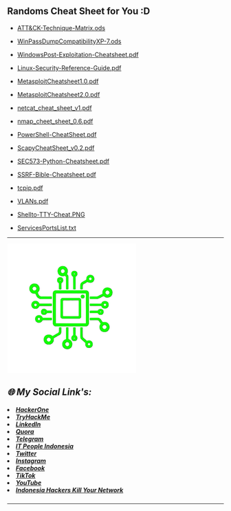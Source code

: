 ## Randoms Cheat Sheet for You :D

* [ATT&CK-Technique-Matrix.ods](https://github.com/Xcod3bughunt3r/blob/main/Xcod3bughunt3r-CAEHP/RandomCheat/ATT&CK-Technique-Matrix.ods)

* [WinPassDumpCompatibilityXP-7.ods](https://github.com/Xcod3bughunt3r/blob/main/Xcod3bughunt3r-CAEHP/RandomCheat/WinPassDumpCompatibilityXP-7.ods)

* [WindowsPost-Exploitation-Cheatsheet.pdf](https://github.com/Xcod3bughunt3r/blob/main/Xcod3bughunt3r-CAEHP/RandomCheat/WindowsPost-Exploitation-Cheatsheet.pdf)

* [Linux-Security-Reference-Guide.pdf](https://github.com/Xcod3bughunt3r/blob/main/Xcod3bughunt3r-CAEHP/RandomCheat/Linux-Security-Reference-Guide.pdf)

* [MetasploitCheatsheet1.0.pdf](https://github.com/Xcod3bughunt3r/blob/main/Xcod3bughunt3r-CAEHP/RandomCheat/MetasploitCheatsheet1.0.pdf)

* [MetasploitCheatsheet2.0.pdf](https://github.com/Xcod3bughunt3r/blob/main/Xcod3bughunt3r-CAEHP/RandomCheat/MetasploitCheatsheet2.0.pdf)

* [netcat_cheat_sheet_v1.pdf](https://github.com/Xcod3bughunt3r/blob/main/Xcod3bughunt3r-CAEHP/RandomCheat/netcat_cheat_sheet_v1.pdf)

* [nmap_cheet_sheet_0.6.pdf](https://github.com/Xcod3bughunt3r/blob/main/Xcod3bughunt3r-CAEHP/RandomCheat/nmap_cheet_sheet_0.6.pdf)

* [PowerShell-CheatSheet.pdf](https://github.com/Xcod3bughunt3r/blob/main/Xcod3bughunt3r-CAEHP/RandomCheat/PowerShell-CheatSheet.pdf)

* [ScapyCheatSheet_v0.2.pdf](https://github.com/Xcod3bughunt3r/blob/main/Xcod3bughunt3r-CAEHP/RandomCheat/ScapyCheatSheet_v0.2.pdf)

* [SEC573-Python-Cheatsheet.pdf](https://github.com/Xcod3bughunt3r/blob/main/Xcod3bughunt3r-CAEHP/RandomCheat/SEC573-Python-Cheatsheet.pdf)

* [SSRF-Bible-Cheatsheet.pdf](https://github.com/Xcod3bughunt3r/blob/main/Xcod3bughunt3r-CAEHP/RandomCheat/SSRF-Bible-Cheatsheet.pdf)

* [tcpip.pdf](https://github.com/Xcod3bughunt3r/blob/main/Xcod3bughunt3r-CAEHP/RandomCheat/tcpip.pdf)

* [VLANs.pdf](https://github.com/Xcod3bughunt3r/blob/main/Xcod3bughunt3r-CAEHP/RandomCheat/VLANs.pdf)

* [Shellto-TTY-Cheat.PNG](https://github.com/Xcod3bughunt3r/blob/main/Xcod3bughunt3r-CAEHP/RandomCheat/Shellto-TTY-Cheat.PNG)

* [ServicesPortsList.txt](https://github.com/Xcod3bughunt3r/blob/main/Xcod3bughunt3r-CAEHP/RandomCheat/ServicesPortsList.txt)

****

<p align="left">
  <img src="./0011.png" alt="Master of IT" width="300" />
</p>


<h2><b><i>🌐 My Social Link's:</i></b></h2>
<h5><li><i><a href="https://hackerone.com/xcod3bughunt3r">HackerOne</a></li>
<li><a href="https://tryhackme.com/p/Xcod3bughunt3r">TryHackMe</a></li>
<li><a href="https://www.linkedin.com/in/xcod3bughunt3r">LinkedIn</a></li>
<li><a href="https://id.quora.com/profile/ALIF-FUSOBAR?ch=10&oid=1837835981&share=f20a095b&srid=hk8GQ9&target_type=user">Quora</a></li>
<li><a href="https://t.me/xcod3bughunt3r">Telegram</a></li>
<li><a href="https://t.me/itpeopleindonesia">IT People Indonesia</a></li>
<li><a href="https://mobile.twitter.com/Xcod3bughunt3r">Twitter</a></li>
<li><a href="https://www.instagram.com/xcod3bughunt3r">Instagram</a></li>
<li><a href="https://www.facebook.com/profile.php?id=100082527189835">Facebook</a></li>
<li><a href="https://tiktok.com/xcod3bughunt3r">TikTok</a></li>
<li><a href="https://www.youtube.com/channel/UCDRFcjutewkhAioAuqTB5wg">YouTube</a></li>
<li><a href="https://hackillyournet.id">Indonesia Hackers Kill Your Network</a></li></i></h5>

****


